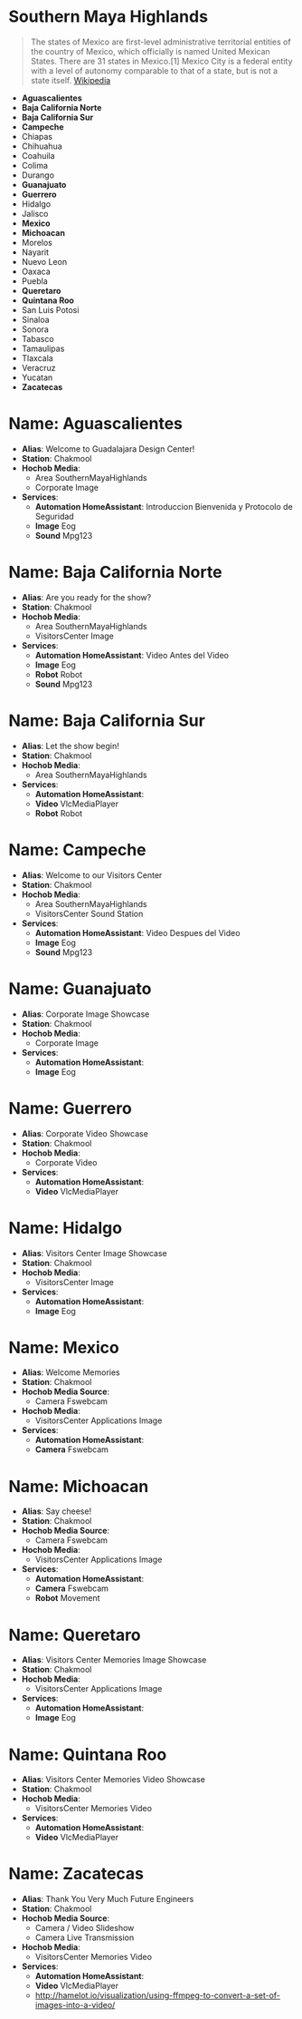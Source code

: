 # Southern Maya Highlands

> The states of Mexico are first-level administrative territorial entities of the country of Mexico, which officially is named United Mexican States. There are 31 states in Mexico.[1] Mexico City is a federal entity with a level of autonomy comparable to that of a state, but is not a state itself. [Wikipedia](https://en.wikipedia.org/wiki/States_of_Mexico)

- __Aguascalientes__
- __Baja California Norte__
- __Baja California Sur__
- __Campeche__
- Chiapas
- Chihuahua
- Coahuila
- Colima
- Durango
- __Guanajuato__
- __Guerrero__
- Hidalgo
- Jalisco
- __Mexico__
- __Michoacan__
- Morelos
- Nayarit
- Nuevo Leon
- Oaxaca
- Puebla
- __Queretaro__
- __Quintana Roo__
- San Luis Potosi
- Sinaloa
- Sonora
- Tabasco
- Tamaulipas
- Tlaxcala
- Veracruz
- Yucatan
- __Zacatecas__

# Name: Aguascalientes

- __Alias__: Welcome to Guadalajara Design Center!
- __Station__: Chakmool
- __Hochob Media__:
  - Area SouthernMayaHighlands
  - Corporate Image
- __Services__:
  - __Automation HomeAssistant__: Introduccion Bienvenida y Protocolo de Seguridad
  - __Image__ Eog
  - __Sound__ Mpg123

# Name: Baja California Norte

- __Alias__: Are you ready for the show?
- __Station__: Chakmool
- __Hochob Media__:
  - Area SouthernMayaHighlands
  - VisitorsCenter Image
- __Services__:
  - __Automation HomeAssistant__: Video Antes del Video
  - __Image__ Eog
  - __Robot__ Robot
  - __Sound__ Mpg123

# Name: Baja California Sur

- __Alias__: Let the show begin!
- __Station__: Chakmool
- __Hochob Media__:
  - Area SouthernMayaHighlands
- __Services__:
  - __Automation HomeAssistant__: 
  - __Video__ VlcMediaPlayer
  - __Robot__ Robot

# Name: Campeche

- __Alias__: Welcome to our Visitors Center
- __Station__: Chakmool
- __Hochob Media__:
  - Area SouthernMayaHighlands
  - VisitorsCenter Sound Station
- __Services__:
  - __Automation HomeAssistant__: Video Despues del Video
  - __Image__ Eog
  - __Sound__ Mpg123

# Name: Guanajuato

- __Alias__: Corporate Image Showcase
- __Station__: Chakmool
- __Hochob Media__:
  - Corporate Image
- __Services__:
  - __Automation HomeAssistant__: 
  - __Image__ Eog

# Name: Guerrero

- __Alias__: Corporate Video Showcase
- __Station__: Chakmool
- __Hochob Media__:
  - Corporate Video
- __Services__:
  - __Automation HomeAssistant__: 
  - __Video__ VlcMediaPlayer

# Name: Hidalgo

- __Alias__: Visitors Center Image Showcase
- __Station__: Chakmool
- __Hochob Media__:
  - VisitorsCenter Image
- __Services__:
  - __Automation HomeAssistant__: 
  - __Image__ Eog


# Name: Mexico

- __Alias__: Welcome Memories
- __Station__: Chakmool
- __Hochob Media Source__:
  - Camera Fswebcam
- __Hochob Media__:
  - VisitorsCenter Applications Image
- __Services__:
  - __Automation HomeAssistant__:
  - __Camera__ Fswebcam

# Name: Michoacan

- __Alias__: Say cheese!
- __Station__: Chakmool
- __Hochob Media Source__:
  - Camera Fswebcam
- __Hochob Media__:
  - VisitorsCenter Applications Image
- __Services__:
  - __Automation HomeAssistant__:
  - __Camera__ Fswebcam
  - __Robot__ Movement

# Name: Queretaro

- __Alias__: Visitors Center Memories Image Showcase
- __Station__: Chakmool
- __Hochob Media__:
  - VisitorsCenter Applications Image
- __Services__:
  - __Automation HomeAssistant__: 
  - __Image__ Eog

# Name: Quintana Roo

- __Alias__: Visitors Center Memories Video Showcase
- __Station__: Chakmool
- __Hochob Media__:
  - VisitorsCenter Memories Video
- __Services__:
  - __Automation HomeAssistant__: 
  - __Video__ VlcMediaPlayer

# Name: Zacatecas

- __Alias__: Thank You Very Much Future Engineers
- __Station__: Chakmool
- __Hochob Media Source__:
  - Camera / Video Slideshow
  - Camera Live Transmission
- __Hochob Media__:
  - VisitorsCenter Memories Video
- __Services__:
  - __Automation HomeAssistant__: 
  - __Video__ VlcMediaPlayer
  - http://hamelot.io/visualization/using-ffmpeg-to-convert-a-set-of-images-into-a-video/